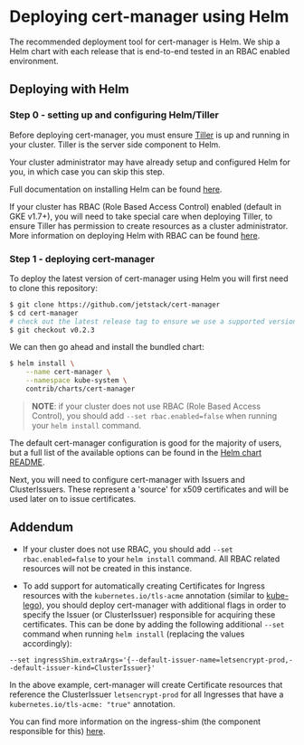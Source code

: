 # Deploying cert-manager using Helm

The recommended deployment tool for cert-manager is Helm. We ship a Helm chart
with each release that is end-to-end tested in an RBAC enabled environment.

## Deploying with Helm

### Step 0 - setting up and configuring Helm/Tiller

Before deploying cert-manager, you must ensure [Tiller](https://github.com/kubernetes/helm)
is up and running in your cluster. Tiller is the server side component to Helm.

Your cluster administrator may have already setup and configured Helm for you, in which case you can skip this step.

Full documentation on installing Helm can be found [here](https://github.com/kubernetes/helm/blob/master/docs/install.md).

If your cluster has RBAC (Role Based Access Control) enabled (default in GKE v1.7+), you will need to take
special care when deploying Tiller, to ensure Tiller has permission to create
resources as a cluster administrator. More information on deploying Helm with
RBAC can be found [here](https://github.com/kubernetes/helm/blob/master/docs/rbac.md).

### Step 1 - deploying cert-manager

To deploy the latest version of cert-manager using Helm you will first need to
clone this repository:

```bash
$ git clone https://github.com/jetstack/cert-manager
$ cd cert-manager
# check out the latest release tag to ensure we use a supported version of cert-manager
$ git checkout v0.2.3
```

We can then go ahead and install the bundled chart:

```bash
$ helm install \
    --name cert-manager \
    --namespace kube-system \
    contrib/charts/cert-manager
```

> **NOTE**: if your cluster does not use RBAC (Role Based Access Control), you should add `--set rbac.enabled=false` when running your `helm install` command.

The default cert-manager configuration is good for the majority of users, but a
full list of the available options can be found in the [Helm chart README](https://github.com/jetstack/cert-manager/blob/master/contrib/charts/cert-manager/README.md).

Next, you will need to configure cert-manager with Issuers and ClusterIssuers.
These represent a 'source' for x509 certificates and will be used later on to
issue certificates.

## Addendum

* If your cluster does not use RBAC, you should add `--set rbac.enabled=false` to
your `helm install` command. All RBAC related resources will not be created in
this instance.

* To add support for automatically creating Certificates for Ingress resources
with the `kubernetes.io/tls-acme` annotation (similar to [kube-lego](https://github.com/jetstack/kube-lego)),
you should deploy cert-manager with additional flags in order to specify the
Issuer (or ClusterIssuer) responsible for acquiring these certificates. This
can be done by adding the following additional `--set` command when running
`helm install` (replacing the values accordingly):

```
--set ingressShim.extraArgs='{--default-issuer-name=letsencrypt-prod,--default-issuer-kind=ClusterIssuer}'
```

In the above example, cert-manager will create Certificate resources that reference the ClusterIssuer `letsencrypt-prod` for all Ingresses that have a `kubernetes.io/tls-acme: "true"` annotation.

You can find more information on the ingress-shim (the component responsible
for this) [here](ingress-shim.md).
